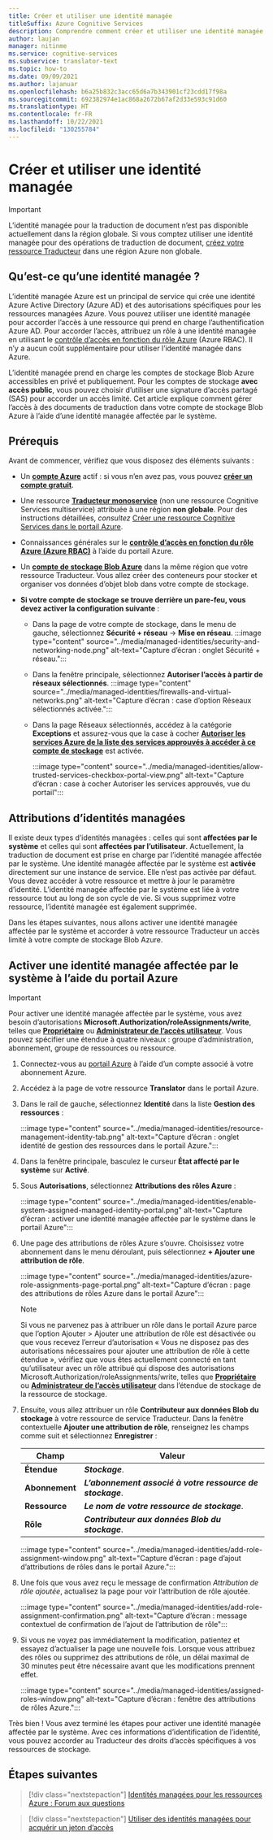 ```yaml
---
title: Créer et utiliser une identité managée
titleSuffix: Azure Cognitive Services
description: Comprendre comment créer et utiliser une identité managée dans le portail Azure
author: laujan
manager: nitinme
ms.service: cognitive-services
ms.subservice: translator-text
ms.topic: how-to
ms.date: 09/09/2021
ms.author: lajanuar
ms.openlocfilehash: b6a25b832c3acc65d6a7b343901cf23cdd17f98a
ms.sourcegitcommit: 692382974e1ac868a2672b67af2d33e593c91d60
ms.translationtype: HT
ms.contentlocale: fr-FR
ms.lasthandoff: 10/22/2021
ms.locfileid: "130255784"
---
```

# <a name="create-and-use-managed-identity"></a>Créer et utiliser une identité managée

> [!IMPORTANT]
>
> L’identité managée pour la traduction de document n’est pas disponible actuellement dans la région globale. Si vous comptez utiliser une identité managée pour des opérations de traduction de document, [créez votre ressource Traducteur](https://ms.portal.azure.com/#create/Microsoft.CognitiveServicesTextTranslation) dans une région Azure non globale.

## <a name="what-is-managed-identity"></a>Qu’est-ce qu’une identité managée ?

 L’identité managée Azure est un principal de service qui crée une identité Azure Active Directory (Azure AD) et des autorisations spécifiques pour les ressources managées Azure. Vous pouvez utiliser une identité managée pour accorder l’accès à une ressource qui prend en charge l’authentification Azure AD. Pour accorder l’accès, attribuez un rôle à une identité managée en utilisant le [contrôle d’accès en fonction du rôle Azure](../../../role-based-access-control/overview.md) (Azure RBAC).  Il n’y a aucun coût supplémentaire pour utiliser l’identité managée dans Azure.

L’identité managée prend en charge les comptes de stockage Blob Azure accessibles en privé et publiquement.  Pour les comptes de stockage **avec accès public**, vous pouvez choisir d’utiliser une signature d’accès partagé (SAS) pour accorder un accès limité.  Cet article explique comment gérer l’accès à des documents de traduction dans votre compte de stockage Blob Azure à l’aide d’une identité managée affectée par le système.

## <a name="prerequisites"></a>Prérequis

Avant de commencer, vérifiez que vous disposez des éléments suivants :

* Un [**compte Azure**](https://azure.microsoft.com/free/cognitive-services/) actif : si vous n’en avez pas, vous pouvez [**créer un compte gratuit**](https://azure.microsoft.com/free/).

* Une ressource [**Traducteur monoservice**](https://ms.portal.azure.com/#create/Microsoft.CognitiveServicesTextTranslation) (non une ressource Cognitive Services multiservice) attribuée à une région **non globale**. Pour des instructions détaillées, _consultez_ [Créer une ressource Cognitive Services dans le portail Azure](../../cognitive-services-apis-create-account.md?tabs=multiservice%2cwindows).

* Connaissances générales sur le [**contrôle d’accès en fonction du rôle Azure (Azure RBAC)**](../../../role-based-access-control/role-assignments-portal.md) à l’aide du portail Azure.

* Un [**compte de stockage Blob Azure**](https://ms.portal.azure.com/#create/Microsoft.StorageAccount-ARM) dans la même région que votre ressource Traducteur. Vous allez créer des conteneurs pour stocker et organiser vos données d’objet blob dans votre compte de stockage. 

* **Si votre compte de stockage se trouve derrière un pare-feu, vous devez activer la configuration suivante** : </br>

  * Dans la page de votre compte de stockage, dans le menu de gauche, sélectionnez **Sécurité + réseau** → **Mise en réseau**.
    :::image type="content" source="../media/managed-identities/security-and-networking-node.png" alt-text="Capture d’écran : onglet Sécurité + réseau.":::

  * Dans la fenêtre principale, sélectionnez **Autoriser l’accès à partir de réseaux sélectionnés**.
  :::image type="content" source="../media/managed-identities/firewalls-and-virtual-networks.png" alt-text="Capture d’écran : case d’option Réseaux sélectionnés activée.":::

  * Dans la page Réseaux sélectionnés, accédez à la catégorie **Exceptions** et assurez-vous que la case à cocher [**Autoriser les services Azure de la liste des services approuvés à accéder à ce compte de stockage**](../../../storage/common/storage-network-security.md?tabs=azure-portal#manage-exceptions) est activée.

    :::image type="content" source="../media/managed-identities/allow-trusted-services-checkbox-portal-view.png" alt-text="Capture d’écran : case à cocher Autoriser les services approuvés, vue du portail":::

## <a name="managed-identity-assignments"></a>Attributions d’identités managées

Il existe deux types d’identités managées : celles qui sont **affectées par le système** et celles qui sont **affectées par l’utilisateur**.  Actuellement, la traduction de document est prise en charge par l’identité managée affectée par le système. Une identité managée affectée par le système est **activée** directement sur une instance de service. Elle n’est pas activée par défaut. Vous devez accéder à votre ressource et mettre à jour le paramètre d’identité. L’identité managée affectée par le système est liée à votre ressource tout au long de son cycle de vie. Si vous supprimez votre ressource, l’identité managée est également supprimée.

Dans les étapes suivantes, nous allons activer une identité managée affectée par le système et accorder à votre ressource Traducteur un accès limité à votre compte de stockage Blob Azure.

## <a name="enable-a-system-assigned-managed-identity-using-the-azure-portal"></a>Activer une identité managée affectée par le système à l’aide du portail Azure

>[!IMPORTANT]
>
> Pour activer une identité managée affectée par le système, vous avez besoin d’autorisations **Microsoft.Authorization/roleAssignments/write**, telles que [**Propriétaire**](../../../role-based-access-control/built-in-roles.md#owner) ou [**Administrateur de l’accès utilisateur**](../../../role-based-access-control/built-in-roles.md#user-access-administrator). Vous pouvez spécifier une étendue à quatre niveaux : groupe d’administration, abonnement, groupe de ressources ou ressource.

1. Connectez-vous au [portail Azure](https://portal.azure.com) à l’aide d’un compte associé à votre abonnement Azure.

1. Accédez à la page de votre ressource **Translator** dans le portail Azure.

1. Dans le rail de gauche, sélectionnez **Identité** dans la liste **Gestion des ressources** :

    :::image type="content" source="../media/managed-identities/resource-management-identity-tab.png" alt-text="Capture d’écran : onglet identité de gestion des ressources dans le portail Azure.":::

1. Dans la fenêtre principale, basculez le curseur **État affecté par le système** sur **Activé**.

1. Sous **Autorisations**, sélectionnez **Attributions des rôles Azure** :

    :::image type="content" source="../media/managed-identities/enable-system-assigned-managed-identity-portal.png" alt-text="Capture d’écran : activer une identité managée affectée par le système dans le portail Azure":::

1. Une page des attributions de rôles Azure s’ouvre. Choisissez votre abonnement dans le menu déroulant, puis sélectionnez **&plus; Ajouter une attribution de rôle**.

    :::image type="content" source="../media/managed-identities/azure-role-assignments-page-portal.png" alt-text="Capture d’écran : page des attributions de rôles Azure dans le portail Azure":::

    >[!NOTE]
    >
    > Si vous ne parvenez pas à attribuer un rôle dans le portail Azure parce que l’option Ajouter > Ajouter une attribution de rôle est désactivée ou que vous recevez l’erreur d’autorisation « Vous ne disposez pas des autorisations nécessaires pour ajouter une attribution de rôle à cette étendue », vérifiez que vous êtes actuellement connecté en tant qu’utilisateur avec un rôle attribué qui dispose des autorisations Microsoft.Authorization/roleAssignments/write, telles que [**Propriétaire**](../../../role-based-access-control/built-in-roles.md#owner) ou [**Administrateur de l’accès utilisateur**](../../../role-based-access-control/built-in-roles.md#user-access-administrator) dans l’étendue de stockage de la ressource de stockage.

1. Ensuite, vous allez attribuer un rôle **Contributeur aux données Blob du stockage** à votre ressource de service Traducteur. Dans la fenêtre contextuelle **Ajouter une attribution de rôle**, renseignez les champs comme suit et sélectionnez **Enregistrer** :

    | Champ | Valeur|
    |------|--------|
    |**Étendue**| **_Stockage_**.|
    |**Abonnement**| **_L’abonnement associé à votre ressource de stockage_**.|
    |**Ressource**| **_Le nom de votre ressource de stockage_**.|
    |**Rôle** | **_Contributeur aux données Blob du stockage_**.|

     :::image type="content" source="../media/managed-identities/add-role-assignment-window.png" alt-text="Capture d’écran : page d’ajout d’attributions de rôles dans le portail Azure.":::

1. Une fois que vous avez reçu le message de confirmation _Attribution de rôle ajoutée_, actualisez la page pour voir l’attribution de rôle ajoutée. 

    :::image type="content" source="../media/managed-identities/add-role-assignment-confirmation.png" alt-text="Capture d’écran : message contextuel de confirmation de l’ajout de l’attribution de rôle":::

1. Si vous ne voyez pas immédiatement la modification, patientez et essayez d’actualiser la page une nouvelle fois. Lorsque vous attribuez des rôles ou supprimez des attributions de rôle, un délai maximal de 30 minutes peut être nécessaire avant que les modifications prennent effet.

    :::image type="content" source="../media/managed-identities/assigned-roles-window.png" alt-text="Capture d’écran : fenêtre des attributions de rôles Azure.":::

 Très bien ! Vous avez terminé les étapes pour activer une identité managée affectée par le système. Avec ces informations d’identification de l’identité, vous pouvez accorder au Traducteur des droits d’accès spécifiques à vos ressources de stockage.

## <a name="next-steps"></a>Étapes suivantes

> [!div class="nextstepaction"]
> [Identités managées pour les ressources Azure : Forum aux questions](../../../active-directory/managed-identities-azure-resources/managed-identities-faq.md)

> [!div class="nextstepaction"]
>[Utiliser des identités managées pour acquérir un jeton d’accès](../../../app-service/overview-managed-identity.md?tabs=dotnet#obtain-tokens-for-azure-resources)